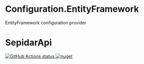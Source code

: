 # Configuration.EntityFramework
EntityFramework configuration provider 

# SepidarApi
<p align="left">
  <a href="https://github.com/honamic/Configuration.EntityFramework">
     <img alt="GitHub Actions status" src="https://github.com/honamic/Configuration.EntityFramework/actions/workflows/build.yml/badge.svg">
  </a>
  <a href="https://www.nuget.org/packages/Honamic.Configuration.EntityFramework/">
       <img alt="nuget" src="https://img.shields.io/nuget/v/Honamic.Configuration.EntityFramework?style=plastic">
  </a>
</p>
